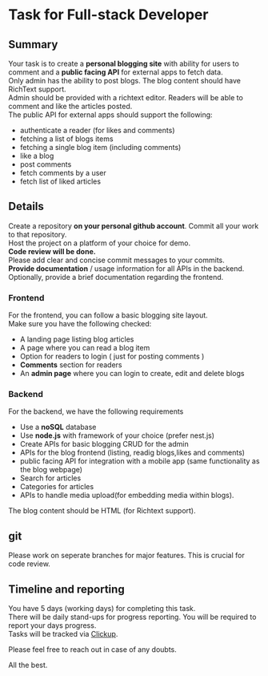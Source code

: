 # Task for Full-stack Developer

## Summary
Your task is to create a **personal blogging site** with ability for users to comment and a **public facing API** for external apps to fetch data.  
Only admin has the ability to post blogs. The blog content should have RichText support.  
Admin should be provided with a richtext editor.
Readers will be able to comment and like the articles posted.  
The public API for external apps should support the following:
- authenticate a reader (for likes and comments)
- fetching a list of blogs items
- fetching a single blog item (including comments)
- like a blog 
- post comments
- fetch comments by a user
- fetch list of liked articles

## Details
Create a repository **on your personal github account**. Commit all your work to that repository.  
Host the project on a platform of your choice for demo.  
**Code review will be done.**  
Please add clear and concise commit messages to your commits.  
**Provide documentation** / usage information for all APIs in the backend.
Optionally, provide a brief documentation regarding the frontend.  

### Frontend
For the frontend, you can follow a basic blogging site layout.  
Make sure you have the following checked:
- A landing page listing blog articles
- A page where you can read a blog item
- Option for readers to login ( just for posting comments )
- **Comments** section for readers 
- An **admin page** where you can login to create, edit and delete blogs

### Backend 
For the backend, we have the following requirements
- Use a **noSQL** database
- Use **node.js** with framework of your choice (prefer nest.js)
- Create APIs for basic blogging CRUD for the admin
- APIs for the blog frontend (listing, readig blogs,likes and comments)
- public facing API for integration with a mobile app (same functionality as the blog webpage)
- Search for articles  
- Categories for articles  
- APIs to handle media upload(for embedding media within blogs).

The blog content should be HTML (for Richtext support). 

## git
Please work on seperate branches for major features. This is crucial for code review.

## Timeline and reporting
You have 5 days (working days) for completing this task.  
There will be daily stand-ups for progress reporting. You will be required to report your days progress.  
Tasks will be tracked via [Clickup](https://app.clickup.com/).  





Please feel free to reach out in case of any doubts.

All the best.